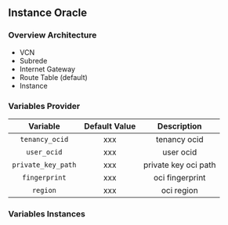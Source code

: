 ## Instance Oracle

### Overview Architecture
* VCN
* Subrede
* Internet Gateway
* Route Table (default)
* Instance

### Variables Provider

| Variable | Default Value | Description |
| :---:|:---:|:---: |
| ```tenancy_ocid```| xxx| tenancy ocid |
| ```user_ocid```| xxx| user ocid |
| ```private_key_path```| xxx| private key oci path|
| ```fingerprint```| xxx | oci fingerprint |
| ```region```| xxx | oci region |

### Variables Instances
